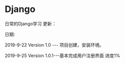 # Django
日常的Django学习
更新：

日期:

2019-9-22 Version 1.0 --- 项目创建，安装环境。

2019-9-25 Version 1.0.1---基本完成用户注册界面 进度1%